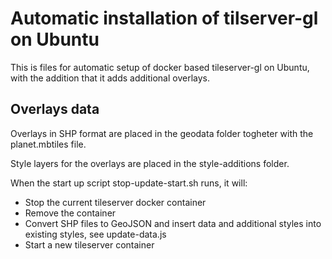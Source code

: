 # Automatic installation of tilserver-gl on Ubuntu

This is files for automatic setup of docker based tileserver-gl on Ubuntu, with the addition that it adds additional overlays.

## Overlays data

Overlays in SHP format are placed in the geodata folder togheter with the planet.mbtiles file.

Style layers for the overlays are placed in the style-additions folder.

When the start up script stop-update-start.sh runs, it will:

- Stop the current tileserver docker container
- Remove the container
- Convert SHP files to GeoJSON and insert data and additional styles into existing styles, see update-data.js
- Start a new tileserver container
